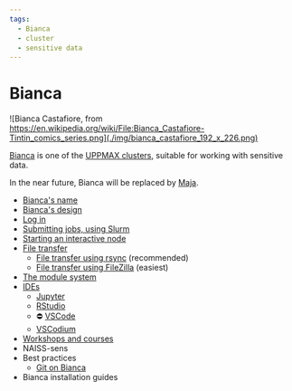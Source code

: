 ```yaml
---
tags:
  - Bianca
  - cluster
  - sensitive data
---
```


# Bianca

![Bianca Castafiore, from https://en.wikipedia.org/wiki/File:Bianca_Castafiore-Tintin_comics_series.png](./img/bianca_castafiore_192_x_226.png)

[Bianca](bianca.md) is one of the [UPPMAX clusters](uppmax_cluster.md),
suitable for working with sensitive data.

In the near future, Bianca will be replaced by [Maja](maja.md).

- [Bianca's name](biancas_name.md)
- [Bianca's design](biancas_design.md)
- [Log in](../getting_started/login_bianca.md)
- [Submitting jobs, using Slurm](slurm.md)
- [Starting an interactive node](start_interactive_node_on_bianca.md)
- [File transfer](transfer_bianca.md)
    - [File transfer using rsync](../software/bianca_file_transfer_using_rsync.md) (recommended)
    - [File transfer using FileZilla](../software/bianca_file_transfer_using_filezilla.md) (easiest)
- [The module system](bianca_modules.md)
- [IDEs](../software/ides_on_bianca.md)
    - [Jupyter](../software/jupyter_on_bianca.md)
    - [RStudio](../software/rstudio_on_bianca.md)
    - :no_entry: [VSCode](../software/vscode_on_bianca.md)
    - [VSCodium](../software/vscodium_on_bianca.md)
- [Workshops and courses](../workshops_courses/workshops_courses.md)
- NAISS-sens
- Best practices
    - [Git on Bianca](../software/git_on_bianca.md)
- Bianca installation guides
